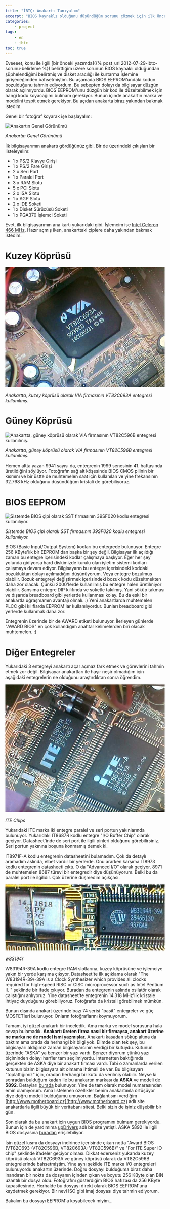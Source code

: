 ```yaml
---
title: "İBTÇ: Anakartı Tanıyalım"
excerpt: "BIOS kaynaklı olduğunu düşündüğüm sorunu çözmek için ilk önce anakartı iyi tanımak gerekiyor. Anakarttaki çipleri inceleyip, uygun BIOS dosyasını buluyorum."
categories:
    - project
tags:
    - en
    - ibtc
toc: true
---
```


Eveeeet, konu ile ilgili [bir önceki yazımda]({% post_url
2012-07-29-ibtc-sorunu-belirleme %}) belirttiğim üzere sorunun BIOS kaynaklı
olduğundan şüphelendiğimi belirtmiş ve disket aracılığı ile kurtarma işlemine
girişeceğimden bahsetmiştim. Bu aşamada BIOS EEPROM'undaki kodun bozulduğunu
tahmin ediyordum. Bu sebepten dolayı da bilgisayar düzgün olarak açılmıyordu.
BIOS EEPROM'unu düzgün bir kod ile düzeltebilmek için hangi kodu koyacağımı
bulmam gerekiyor. Bunun içinde anakartın marka ve modelini tespit etmek
gerekiyor. Bu açıdan anakarta biraz yakından bakmak istedim.

Genel bir fotoğraf koyarak işe başlayalım:

![Anakartın Genel
Görünümü](/assets/images/blog/12/2012-08-04-bilgisayar-ici.jpg)

*Anakartın Genel Görünümü*

İlk bilgisayarımın anakartı gördüğünüz gibi. Bir de üzerindeki çıkışları bir
listeleyelim:

* 1 x PS/2 Klavye Girişi
* 1 x PS/2 Fare Girişi
* 2 x Seri Port
* 1 x Paralel Port
* 3 x RAM Slotu
* 5 x PCI Slotu
* 2 x ISA Slotu
* 1 x AGP Slotu
* 2 x IDE Soketi
* 1 x Disket Sürücüsü Soketi
* 1 x PGA370 İşlemci Soketi

Evet, ilk bilgisayarımın ana kartı yukarıdaki gibi. İşlemcim ise [Intel Celeron
466
MHz](http://www.cpu-world.com/CPUs/Celeron/Intel-Celeron%20466%20-%20FV80524RX466128%20%28FV524RX466%20128%29.html).
Hazır açmış iken, anakarttaki çiplere daha yakından bakmak istedim.

# Kuzey Köprüsü

![Anakartta, kuzey köprüsü olarak VIA firmasının VT82C693A entegresi kullanılmış.](/assets/images/blog/12/2012-08-04-kuzey-koprusu.jpg)

*Anakartta, kuzey köprüsü olarak VIA firmasının VT82C693A entegresi kullanılmış.*

# Güney Köprüsü

![Anakartta, güney köprüsü olarak VIA firmasının VT82C596B entegresi
kullanılmış.](/assets/images/blog/12/2012-08-04-guney-koprusu.jpg)

*Anakartta, güney köprüsü olarak VIA firmasının VT82C596B entegresi
kullanılmış.*

Hemen altta yazan 9941 sayısı da, entegrenin 1999 senesinin 41. haftasında
üretildiğini söylüyor. Fotoğrafın sağ alt köşesinde BIOS CMOS pilinin bir
kısmını ve bir üstte de muhtemelen saat için kullanılan ve yine frekansının
32.768 kHz olduğunu düşündüğüm kristali de görebiliyoruz.

# BIOS EEPROM

![Sistemde BIOS çipi olarak SST firmasının 39SF020 kodlu entegresi
kullanılıyor.](/assets/images/blog/12/2012-08-04-bios-eeprom.jpg)

*Sistemde BIOS çipi olarak SST firmasının 39SF020 kodlu entegresi kullanılıyor.*

BIOS (Basic Input/Output System) kodları bu entegrede bulunuyor. Entegre 256
KByte'lık bir EEPROM'dan başka bir şey değil. Bilgisayar ilk açıldığı zaman bu
entegre içerisindeki kodlar çalışmaya başlıyor. Eğer her şey yolunda gidiyorsa
hard diskimizde kurulu olan işletim sistemi kodları çalışmaya devam ediyor.
Bilgisayarın bu entegre içerisindeki koddaki bozukluktan dolayı açılmadığını
düşünüyorum. Veya entegre bozulmuş olabilir. Bozuk entegreyi değiştirmek
içerisindeki bozuk kodu düzeltmekten daha zor olacak. Çünkü 2000'lerde
kullanılmış bu entegre halen üretilmiyor olabilir. Şansıma entegre DIP kılıfında
ve soketle takılmış. Yani söküp takması ve dışarıda breadboard gibi yerlerde
kullanması kolay. Bu da eski bir anakartla uğraşmamın avantajı olmalı. :) Yeni
anakartlarda muhtemelen PLCC gibi kılıflarda EEPROM'lar kullanılıyordur. Bunları
breadboard gibi yerlerde kullanmak daha zor.

Entegrenin üzerinde bir de AWARD etiketi bulunuyor. İlerleyen günlerde "AWARD
BIOS" en çok kullandığım anahtar kelimelerden biri olacak muhtemelen. :)

# Diğer Entegreler

Yukarıdaki 3 entegreyi anakartı açar açmaz fark etmek ve görevlerini tahmin
etmek zor değil. Bilgisayar anakartları ile haşır neşir olmadığım için aşağıdaki
entegrelerin ne olduğunu araştırdıktan sonra öğrendim.

![ITE Chips](/assets/images/blog/12/2012-08-04-ite-chips.jpg)

*ITE Chips*

Yukarıdaki ITE marka iki entegre paralel ve seri portun yakınlarında bulunuyor.
Yukarıdaki IT8687R kodlu entegre "I/O Buffer Chip" olarak geçiyor.
Datasheet'inde de seri port ile ilgili pinleri olduğunu görebilirsiniz. Seri
portun yakınına boşuna konmamış demek ki.

IT8971F-A kodlu entegrenin datasheetini bulamadım. Çok da detaylı aramadım
aslında, elbet vardır bir yerlerde. Onu ararken karşıma IT8973 kodlu entegrenin
datasheeti çıktı. O da "Advanced I/O" olarak geçiyor. 8971 de muhtemelen 8687
türevi bir entegredir diye düşünüyorum. Belki bu da paralel port ile ilgilidir.
Çok üzerine düşmedim açıkçası.

![w83194r](/assets/images/blog/12/2012-08-04-w83194r.jpg)

*w83194r*

W83194R-39A kodlu entegre RAM slotlarına, kuzey köprüsüne ve işlemciye yakın bir
yerde karşıma çıkıyor. Datasheet'te ilk açıklama olarak "The W83194R-39/-39A is
a Clock Synthesizer which provides all clocks required for high-speed RISC or
CISC microprocessor such as Intel Pentium II. " şeklinde bir ifade çıkıyor.
Buradan da entegrenin aslında osilatör olarak çalıştığını anlıyoruz. Yine
datasheet'te entegrenin 14.318 MHz'lik kristale ihtiyaç duyduğunu görebiliyoruz.
Fotoğrafta da kristali görebilmek mümkün.

Bunun dışında anakart üzerinde bazı 74 serisi "basit" entegreler ve güç
MOSFETleri bulunuyor. Onların fotoğraflarını koymuyorum.

Tamam, iyi güzel anakartı bir inceledik. Ama marka ve model sorusuna hala cevap
bulamadık. **Anakartı üreten firma nasıl bir firmaysa, anakart üzerine ne marka
ne de model ismi yazmışlar.** Anakartı kasadan söküp altına da baktım ama orada
da herhangi bir bilgi yok. Elimde olan tek şey, bu bilgisayarı aldığımız zaman
bilgisayarcının verdiği bir kutuydu. Kutunun üzerinde "ASKA" ya benzer bir yazı
vardı. Benzer diyorum çünkü yazı biçiminden dolayı harfler tam seçilmiyordu.
İnternetten baktığımda gerçekten de ASKA diye bir anakart firması vardı. Tabi o
zamanlarda verilen kutunun bizim bilgisayara ait olmama ihtimali de var. Bu
bilgisayarı "toplattığımız" için, oradan herhangi bir kutu da verilmiş olabilir.
Neyse ki sonradan bulduğum kadarı ile bu anakartın markası da **ASKA** ve modeli
de **5892**. Detayları [burada](http://www.motherboard.cz/mb/aska/SST-5892.htm)
bulunuyor. Yine de tam olarak model numarasından emin olamıyorum. Ama listelenen
özellikler benim anakartımla örtüşüyor diye doğru modeli bulduğumu umuyorum.
Bağlantısını verdiğim [http://www.motherboard.cz](http://www.motherboard.cz)
adlı site anakartlarla ilgili büyük bir veritabanı sitesi. Belki sizin de işiniz
düşebilir bir gün.

Son olarak da bu anakart için uygun BIOS programını bulmam gerekiyordu. Bunun
için de yardımıma [upDrivers](http://www.updrivers.com/) adlı bir site yetişti.
ASKA 5892 ile ilgili BIOS dosyasına
[buradan](http://www.updrivers.com/getdriver/Motherboard/Aska/SST-5892_2MB_VIA-BIOS/6921.html)
erişilebiliyor.

İşin güzel kısmı da dosyayı indirince içerisinde çıkan notta "Award BIOS
(VT82C693+VT82C596B, VT82C693A+VT82C596B)" ve "For ITE Super IO chip" şeklinde
ifadeler geçiyor olması. Dikkat ederseniz yukarıda kuzey köprüsü olarak
VT82C693A ve güney köprüsü olarak da VT82C596B entegrelerinde bahsetmiştim. Yine
aynı şekilde ITE marka I/O entegreleri bulunuyordu anakartın üzerinde. Doğru
dosyayı bulduğuma biraz daha inandıran bir nokta da dosyanın içinden çıkan ve
boyutu 256 KByte olan BIN uzantılı bir dosya oldu. Fotoğrafını gösterdiğim BIOS
hafızası da 256 KByte kapasitesinde. Herhalde bu dosyayı direkt olarak BIOS
EEPROM'una kaydetmek gerekiyor. Bir nevi ISO gibi imaj dosyası diye tahmin
ediyorum.

Bakalım bu dosyayı EEPROM'a koyabilecek miyim…
